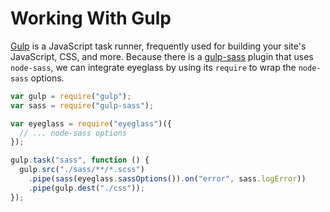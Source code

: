 # Working With Gulp
[Gulp](http://gulpjs.com) is a JavaScript task runner, frequently used for building your site's JavaScript, CSS, and more. Because there is a [gulp-sass](https://github.com/dlmanning/gulp-sass) plugin that uses `node-sass`, we can integrate eyeglass by using its `require` to wrap the `node-sass` options.

```js
var gulp = require("gulp");
var sass = require("gulp-sass");

var eyeglass = require("eyeglass")({
  // ... node-sass options
});

gulp.task("sass", function () {
  gulp.src("./sass/**/*.scss")
    .pipe(sass(eyeglass.sassOptions()).on("error", sass.logError))
    .pipe(gulp.dest("./css"));
});
```

